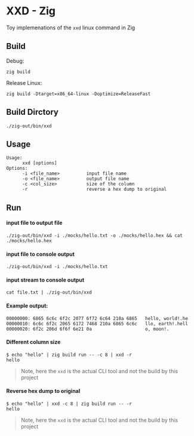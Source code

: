 # XXD - Zig

Toy implemenations of the `xxd` linux command in Zig

## Build
Debug:
```shell
zig build
```

Release Linux:
```shell
zig build -Dtarget=x86_64-linux -Doptimize=ReleaseFast
```

## Build Dirctory
```shell
./zig-out/bin/xxd
```

## Usage 
```shell
Usage:
      xxd [options]
Options:
      -i <file_name>          input file name
      -o <file_name>          output file name
      -c <col_size>           size of the column
      -r                      reverse a hex dump to original
```

## Run

#### input file to output file
```shell
./zig-out/bin/xxd -i ./mocks/hello.txt -o ./mocks/hello.hex && cat ./mocks/hello.hex
```

#### input file to console output
```shell
./zig-out/bin/xxd -i ./mocks/hello.txt
```

#### input stream to console output
```shell
cat file.txt | ./zig-out/bin/xxd
```

#### Example output:
```
00000000: 6865 6c6c 6f2c 2077 6f72 6c64 210a 6865   hello, world!.he
00000010: 6c6c 6f2c 2065 6172 7468 210a 6865 6c6c   llo, earth!.hell
00000020: 6f2c 206d 6f6f 6e21 0a                    o, moon!.
```

#### Different column size
```shell
$ echo "hello" | zig build run -- -c 8 | xxd -r
hello
```
> Note, here the `xxd` is the actual CLI tool and not the build by this project

#### Reverse hex dump to original
```shell
$ echo "hello" | xxd -c 8 | zig build run -- -r
hello
```
> Note, here the `xxd` is the actual CLI tool and not the build by this project
